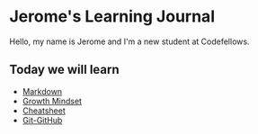 # Jerome's Learning Journal

Hello, my name is Jerome and I'm a new student at Codefellows.

## Today we will learn
- [Markdown](markdown.md)
- [Growth Mindset](growth-mindset.md)
- [Cheatsheet](cheatsheet.md)
- [Git-GitHub](git-github.md)






